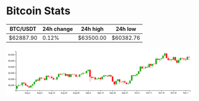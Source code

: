 # Bitcoin Stats

BTC/USDT|24h change|24h high|24h low|
|---|---|---|---|
|$62887.90|0.12%|$63500.00|$60382.76|

<img src="./chart.svg">
